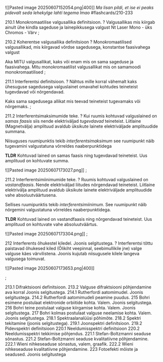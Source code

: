 ![[Pasted image 20250607152054.png|400]]
*Ma lisan pildi, et ise ei peaks pidevalt seda lehekylge lahti tegema lmao*
#flashcards/210-233

210.1 Monokromaatilise valgusallika definitsioon.
?
Valgusallikas mis kiirgab ainult ühe kindla sageduse ja lainepikkusega valgust
Nt Laser
Mono - üks
Chromos - Värv
;

210.2 Koherentse valgusallika definitsioon
?
Monokromaatilised valgusallikad, mis kiirgavad võrdse sagedusega, konstantse faasivahega valgust

Aka MITU valgusallikat, kaks või enam mis on sama sageduse ja faasivahega. 
Mitu monokromaatilist valgusallikat mis on samamoodi monokromaatilised
;

211.1 Interferentsi definitsioon. 
?
Nähtus mille korral vähemalt kaks ühesuguse sagedusega valguslainet omavahel kohtudes teineteist tugevdavad või nõrgendavad.

Kaks sama sagedusega allikat mis teevad teineteist tugevamaks või nõrgemaks.
;

211.2 Interferentsimaksimumide teke.
?
Kui ruumis kohtuvad valguslained on *samas faasis* siis nende elektriväljad *tugevdavad* teineteist. Liitlaine (Magnetvälja) amplituud avaldub üksikute lainete elektriväljade amplituudide summana.

Niisuguses ruumipunktis tekib *interferentsimaksimum* see ruumipunkt näib tugevamini valgustatuna võrreldes naaberpunktidega

**TLDR** Kohtuvad lained on samas faasis ning tugevdavad teineteist. Uus amplituud on kohtuvate summa.

![[Pasted image 20250607173027.png]]
;

211.2 Interferentsimiinimumide teke.
?
Ruumis kohtuvad valguslained on *vastandfaasis*. Nende elektriväljad liitudes nõrgendavad teineteist. Liitlaine elektrivälja amplituud avaldub üksikute lainete elektriväljade amplituudide vahe absoluutväärtusena.

Sellises ruumipunktis tekib *interferentsimiinimum*. See ruumipunkt näib nõrgemini valgustatuna võrreldes naaberpunktidega.

**TLDR** Kohtuvad lained on vastandfaasis ning nõrgendavad teineteist. Uus amplituud on kohtuvate vahe absoluutväärtus.

![[Pasted image 20250607173304.png]]
;

212 Interferents õhukestel kiledel. Joonis selgitustega.
?
Interferentsi tõttu paistavad õhukesed kiled (Õlikiht veepinnal, seebimullikile jne) valge valguse käes värvilistena. Joonis kujutab niisugusele kilele langeva valgusega toimuvat.

![[Pasted image 20250607173653.png|400]]


;

213.1 Difraktsiooni definitsioon. 
213.2 Valguse difraktsiooni põhjendamine ava korral Joonis selgitustega.
214.1 Rutherfordi aatomimudel. Joonis selgitustega. 
214.2 Rutherfordi aatomimudeli peamine puudus.
215 Bohri esimene postulaat elektronide orbiitide kohta. Valem. Joonis selgitustega.
216 Bohri teine postulaat valguse kiirgamise kohta. Valem. Joonis selgitustega.
217 Bohri kolmas postulaat valguse neelamise kohta. Valem. Joonis selgitustega.
218.1 Spektraalanalüüsi põhimõte. 
218.2 Spektri tekitamine (joonis selgitustega).
219.1 Joonspektri definitsioon.
219.2 Pidevspektri definitsioon
220.1 Neeldumisspektri definitsioon
220.2 Neeldumisspektri tekkimise põhjendus.
221.1 Stefan-Boltzmanni seaduse sõnastus. 
221.2 Stefan-Boltzmanni seaduse kvalitatiivne põhjendamine.
222.1 Wieni nihkeseaduse sõnastus, valem, graafik. 
222.2 Wieni nihkeseaduse kvalitatiivne põhjendamine.
223 Fotoefekti mõiste ja seadused. Joonis selgitustega